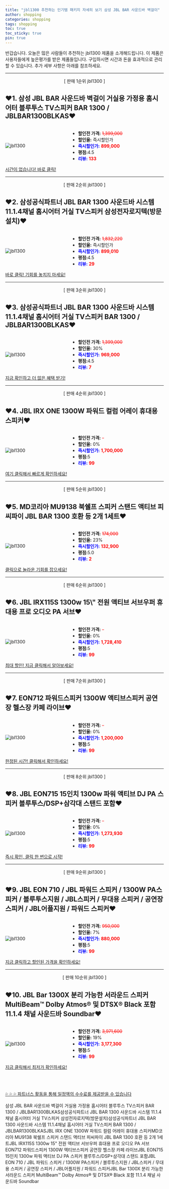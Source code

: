 ```yaml
---
title: "jbl1300 추천하는 인기템 패키지 자세히 보기 삼성 JBL BAR 사운드바 벽걸이"
author: shopping
categories: shopping
tags: shopping
toc: true
toc_sticky: true
pin: true
---
```

반갑습니다. 오늘은 많은 사람들이 추천하는 jbl1300 제품을 소개해드립니다. 이 제품은 사용자들에게 높은평가를 받은 제품들입니다. 구입하시면 시간과 돈을 효과적으로 관리할 수 있습니다. 추가 세부 사항은 아래를 참조하세요.

---
<p class="toplist" style="margin: 0 auto; display: block; width: fit-content;">[ 판매 1순위 jbl1300 ]</p>

<h2><strong>❤️1. 삼성 JBL BAR 사운드바 벽걸이 거실용 가정용 홈시어터 블루투스 TV스피커 BAR 1300 / JBLBAR1300BLKAS❤️</strong></h2>

<div style="display: flex; align-items: center;">
    <div style="flex: 0.4;">
        <img src="https://thumbnail8.coupangcdn.com/thumbnails/remote/230x230ex/image/vendor_inventory/4cad/8220c418e3acce98ed9c75e6901b8f1f831609c59d5cacf8cffd3965a0a0.jpg" alt="jbl1300" style="max-width: 100%;">
    </div>
    <div style="flex: 0.6; margin-left: 10px;">
        <ul>
            <li><strong>할인전 가격:</strong> <del style="color: red;">1,399,000</del></li>
            <li><strong>할인율:</strong> 즉시할인가</li>
            <li><span style='color:blue'><strong>즉시할인가:</strong></span> <span style='color:red'><strong>899,000</strong></span></li>
            <li><strong>평점:</strong>4.5</li>
            <li><span style='color:blue'><strong>리뷰:</strong></span> <span style='color:red'><strong>133</strong></span></li>
        </ul>
    </div>
</div>
<div class="center">
    <a href="https://William4Davisa.github.io?lptag=AF9450613&subid=githubio&pageKey=7425240541&traceid=V0-153&itemId=19272444859&vendorItemId=85291910803" class="myButton">
        시간이 없습니다! 바로 클릭!
    </a>
</div>


---
<p class="toplist" style="margin: 0 auto; display: block; width: fit-content;">[ 판매 2순위 jbl1300 ]</p>

<h2><strong>❤️2. 삼성공식파트너 JBL BAR 1300 사운드바 시스템 11.1.4채널 홈시어터 거실 TV스피커 삼성전자로지텍(방문설치)❤️</strong></h2>

<div style="display: flex; align-items: center;">
    <div style="flex: 0.4;">
        <img src="https://thumbnail8.coupangcdn.com/thumbnails/remote/230x230ex/image/vendor_inventory/4cad/8220c418e3acce98ed9c75e6901b8f1f831609c59d5cacf8cffd3965a0a0.jpg" alt="jbl1300" style="max-width: 100%;">
    </div>
    <div style="flex: 0.6; margin-left: 10px;">
        <ul>
            <li><strong>할인전 가격:</strong> <del style="color: red;">1,832,220</del></li>
            <li><strong>할인율:</strong> 즉시할인가</li>
            <li><span style='color:blue'><strong>즉시할인가:</strong></span> <span style='color:red'><strong>899,010</strong></span></li>
            <li><strong>평점:</strong>4.5</li>
            <li><span style='color:blue'><strong>리뷰:</strong></span> <span style='color:red'><strong>29</strong></span></li>
        </ul>
    </div>
</div>
<div class="center">
    <a href="https://William4Davisa.github.io?lptag=AF9450613&subid=githubio&pageKey=7144073128&traceid=V0-153&itemId=17946156150&vendorItemId=85103962782" class="myButton">
        바로 클릭! 기회를 놓치지 마세요!
    </a>
</div>


---
<p class="toplist" style="margin: 0 auto; display: block; width: fit-content;">[ 판매 3순위 jbl1300 ]</p>

<h2><strong>❤️3. 삼성공식파트너 JBL BAR 1300 사운드바 시스템 11.1.4채널 홈시어터 거실 TV스피커 BAR 1300 / JBLBAR1300BLKAS❤️</strong></h2>

<div style="display: flex; align-items: center;">
    <div style="flex: 0.4;">
        <img src="https://thumbnail8.coupangcdn.com/thumbnails/remote/230x230ex/image/vendor_inventory/4cad/8220c418e3acce98ed9c75e6901b8f1f831609c59d5cacf8cffd3965a0a0.jpg" alt="jbl1300" style="max-width: 100%;">
    </div>
    <div style="flex: 0.6; margin-left: 10px;">
        <ul>
            <li><strong>할인전 가격:</strong> <del style="color: red;">1,399,000</del></li>
            <li><strong>할인율:</strong> 30%</li>
            <li><span style='color:blue'><strong>즉시할인가:</strong></span> <span style='color:red'><strong>969,000</strong></span></li>
            <li><strong>평점:</strong>4.5</li>
            <li><span style='color:blue'><strong>리뷰:</strong></span> <span style='color:red'><strong>7</strong></span></li>
        </ul>
    </div>
</div>
<div class="center">
    <a href="https://William4Davisa.github.io?lptag=AF9450613&subid=githubio&pageKey=7771684178&traceid=V0-153&itemId=19572855051&vendorItemId=85103962798" class="myButton">
        지금 확인하고 더 많은 혜택 받기!
    </a>
</div>


---
<p class="toplist" style="margin: 0 auto; display: block; width: fit-content;">[ 판매 4순위 jbl1300 ]</p>

<h2><strong>❤️4. JBL IRX ONE 1300W 파워드 컬럼 어레이 휴대용 스피커❤️</strong></h2>

<div style="display: flex; align-items: center;">
    <div style="flex: 0.4;">
        <img src="https://thumbnail6.coupangcdn.com/thumbnails/remote/230x230ex/image/vendor_inventory/8a35/ce3f72948ae80b893576bc425e921887c771ad54d68263c15e003389d31c.jpg" alt="jbl1300" style="max-width: 100%;">
    </div>
    <div style="flex: 0.6; margin-left: 10px;">
        <ul>
            <li><strong>할인전 가격:</strong> <del style="color: red;">-</del></li>
            <li><strong>할인율:</strong> 0%</li>
            <li><span style='color:blue'><strong>즉시할인가:</strong></span> <span style='color:red'><strong>1,700,000</strong></span></li>
            <li><strong>평점:</strong>5</li>
            <li><span style='color:blue'><strong>리뷰:</strong></span> <span style='color:red'><strong>99</strong></span></li>
        </ul>
    </div>
</div>
<div class="center">
    <a href="https://William4Davisa.github.io?lptag=AF9450613&subid=githubio&pageKey=7788756427&traceid=V0-153&itemId=21067497041&vendorItemId=88129762091" class="myButton">
        여기 클릭해서 빠르게 확인하세요!
    </a>
</div>


---
<p class="toplist" style="margin: 0 auto; display: block; width: fit-content;">[ 판매 5순위 jbl1300 ]</p>

<h2><strong>❤️5. MD코리아 MU9138 북쉘프 스피커 스탠드 액티브 피씨파이 JBL BAR 1300 호환 등 2개 1세트❤️</strong></h2>

<div style="display: flex; align-items: center;">
    <div style="flex: 0.4;">
        <img src="https://thumbnail8.coupangcdn.com/thumbnails/remote/230x230ex/image/vendor_inventory/eb36/08eeb6191ccafafbc74f5b102e7f3ab0dd33ef0fa7088d3f3a94e19ac4ae.png" alt="jbl1300" style="max-width: 100%;">
    </div>
    <div style="flex: 0.6; margin-left: 10px;">
        <ul>
            <li><strong>할인전 가격:</strong> <del style="color: red;">174,000</del></li>
            <li><strong>할인율:</strong> 23%</li>
            <li><span style='color:blue'><strong>즉시할인가:</strong></span> <span style='color:red'><strong>132,900</strong></span></li>
            <li><strong>평점:</strong>5.0</li>
            <li><span style='color:blue'><strong>리뷰:</strong></span> <span style='color:red'><strong>2</strong></span></li>
        </ul>
    </div>
</div>
<div class="center">
    <a href="https://William4Davisa.github.io?lptag=AF9450613&subid=githubio&pageKey=8068593468&traceid=V0-153&itemId=22700949684&vendorItemId=89736547923" class="myButton">
        클릭으로 놀라운 기회를 잡으세요!
    </a>
</div>


---
<p class="toplist" style="margin: 0 auto; display: block; width: fit-content;">[ 판매 6순위 jbl1300 ]</p>

<h2><strong>❤️6. JBL IRX115S 1300w 15\" 전원 액티브 서브우퍼 휴대용 프로 오디오 PA 서브❤️</strong></h2>

<div style="display: flex; align-items: center;">
    <div style="flex: 0.4;">
        <img src="https://thumbnail10.coupangcdn.com/thumbnails/remote/230x230ex/image/vendor_inventory/9b50/e3f0f220cc35b438159be6a03cf0761b2cd05b489f07545096377a1bd8c0.jpg" alt="jbl1300" style="max-width: 100%;">
    </div>
    <div style="flex: 0.6; margin-left: 10px;">
        <ul>
            <li><strong>할인전 가격:</strong> <del style="color: red;">-</del></li>
            <li><strong>할인율:</strong> 0%</li>
            <li><span style='color:blue'><strong>즉시할인가:</strong></span> <span style='color:red'><strong>1,728,410</strong></span></li>
            <li><strong>평점:</strong>5</li>
            <li><span style='color:blue'><strong>리뷰:</strong></span> <span style='color:red'><strong>99</strong></span></li>
        </ul>
    </div>
</div>
<div class="center">
    <a href="https://William4Davisa.github.io?lptag=AF9450613&subid=githubio&pageKey=7146328286&traceid=V0-153&itemId=17956755194&vendorItemId=85114169400" class="myButton">
        최대 할인! 지금 클릭해서 알아보세요!
    </a>
</div>


---
<p class="toplist" style="margin: 0 auto; display: block; width: fit-content;">[ 판매 7순위 jbl1300 ]</p>

<h2><strong>❤️7. EON712 파워드스피커 1300W 액티브스피커 공연장 헬스장 카페 라이브❤️</strong></h2>

<div style="display: flex; align-items: center;">
    <div style="flex: 0.4;">
        <img src="https://thumbnail10.coupangcdn.com/thumbnails/remote/230x230ex/image/vendor_inventory/5a2c/9fa761f7c7463b07db59e71ac458479d4838495c40ee4428c89ab9edd881.jpg" alt="jbl1300" style="max-width: 100%;">
    </div>
    <div style="flex: 0.6; margin-left: 10px;">
        <ul>
            <li><strong>할인전 가격:</strong> <del style="color: red;">-</del></li>
            <li><strong>할인율:</strong> 0%</li>
            <li><span style='color:blue'><strong>즉시할인가:</strong></span> <span style='color:red'><strong>1,200,000</strong></span></li>
            <li><strong>평점:</strong>5</li>
            <li><span style='color:blue'><strong>리뷰:</strong></span> <span style='color:red'><strong>99</strong></span></li>
        </ul>
    </div>
</div>
<div class="center">
    <a href="https://William4Davisa.github.io?lptag=AF9450613&subid=githubio&pageKey=8161059528&traceid=V0-153&itemId=23266985240&vendorItemId=90299346927" class="myButton">
        한정된 시간! 클릭해서 확인하세요!
    </a>
</div>


---
<p class="toplist" style="margin: 0 auto; display: block; width: fit-content;">[ 판매 8순위 jbl1300 ]</p>

<h2><strong>❤️8. JBL EON715 15인치 1300w 파워 액티브 DJ PA 스피커 블루투스/DSP+삼각대 스탠드 포함❤️</strong></h2>

<div style="display: flex; align-items: center;">
    <div style="flex: 0.4;">
        <img src="https://thumbnail10.coupangcdn.com/thumbnails/remote/230x230ex/image/vendor_inventory/834c/ceddcd76871cbf1c53332526e635dc27df979bce231120a116ab0b153266.jpg" alt="jbl1300" style="max-width: 100%;">
    </div>
    <div style="flex: 0.6; margin-left: 10px;">
        <ul>
            <li><strong>할인전 가격:</strong> <del style="color: red;">-</del></li>
            <li><strong>할인율:</strong> 0%</li>
            <li><span style='color:blue'><strong>즉시할인가:</strong></span> <span style='color:red'><strong>1,273,930</strong></span></li>
            <li><strong>평점:</strong>5</li>
            <li><span style='color:blue'><strong>리뷰:</strong></span> <span style='color:red'><strong>99</strong></span></li>
        </ul>
    </div>
</div>
<div class="center">
    <a href="https://William4Davisa.github.io?lptag=AF9450613&subid=githubio&pageKey=7145312510&traceid=V0-153&itemId=17951921905&vendorItemId=85109556787" class="myButton">
        즉시 확인, 클릭 한 번으로 시작!
    </a>
</div>


---
<p class="toplist" style="margin: 0 auto; display: block; width: fit-content;">[ 판매 9순위 jbl1300 ]</p>

<h2><strong>❤️9. JBL EON 710 / JBL 파워드 스피커 / 1300W PA스피커 / 블루투스지원 / JBL스피커 / 무대용 스피커 / 공연장 스피커 / JBL어플지원 / 파워드 스피커❤️</strong></h2>

<div style="display: flex; align-items: center;">
    <div style="flex: 0.4;">
        <img src="https://thumbnail6.coupangcdn.com/thumbnails/remote/230x230ex/image/vendor_inventory/c2cf/c39fcff937d24fbe7a80a8885e6725808178b7c854c69fae456c8e5771cb.PNG" alt="jbl1300" style="max-width: 100%;">
    </div>
    <div style="flex: 0.6; margin-left: 10px;">
        <ul>
            <li><strong>할인전 가격:</strong> <del style="color: red;">950,000</del></li>
            <li><strong>할인율:</strong> 7%</li>
            <li><span style='color:blue'><strong>즉시할인가:</strong></span> <span style='color:red'><strong>880,000</strong></span></li>
            <li><strong>평점:</strong>5</li>
            <li><span style='color:blue'><strong>리뷰:</strong></span> <span style='color:red'><strong>99</strong></span></li>
        </ul>
    </div>
</div>
<div class="center">
    <a href="https://William4Davisa.github.io?lptag=AF9450613&subid=githubio&pageKey=7447298929&traceid=V0-153&itemId=19379682923&vendorItemId=86492253111" class="myButton">
        지금 클릭하고 할인된 가격을 확인하세요!
    </a>
</div>


---
<p class="toplist" style="margin: 0 auto; display: block; width: fit-content;">[ 판매 10순위 jbl1300 ]</p>

<h2><strong>❤️10. JBL Bar 1300X 분리 가능한 서라운드 스피커 MultiBeam™ Dolby Atmos® 및 DTSX® Black 포함 11.1.4 채널 사운드바 Soundbar❤️</strong></h2>

<div style="display: flex; align-items: center;">
    <div style="flex: 0.4;">
        <img src="https://thumbnail8.coupangcdn.com/thumbnails/remote/230x230ex/image/vendor_inventory/9f32/95feba12c1be693be397f3ee950a0411193fa85cff951bdfaa1d03faa139.jpg" alt="jbl1300" style="max-width: 100%;">
    </div>
    <div style="flex: 0.6; margin-left: 10px;">
        <ul>
            <li><strong>할인전 가격:</strong> <del style="color: red;">3,971,600</del></li>
            <li><strong>할인율:</strong> 19%</li>
            <li><span style='color:blue'><strong>즉시할인가:</strong></span> <span style='color:red'><strong>3,177,300</strong></span></li>
            <li><strong>평점:</strong>5</li>
            <li><span style='color:blue'><strong>리뷰:</strong></span> <span style='color:red'><strong>99</strong></span></li>
        </ul>
    </div>
</div>
<div class="center">
    <a href="https://William4Davisa.github.io?lptag=AF9450613&subid=githubio&pageKey=7730778044&traceid=V0-153&itemId=20773101077&vendorItemId=88507241018" class="myButton">
        지금 클릭해서 최저가 확인하세요!
    </a>
</div>

<br><br><br>[💦 💦 💦 파트너스 활동을 통해 일정액의 수수료를 제공받을 수 있습니다](https://link.coupang.com/a/bcpT2c)<br><br>삼성 JBL BAR 사운드바 벽걸이 거실용 가정용 홈시어터 블루투스 TV스피커 BAR 1300 / JBLBAR1300BLKAS삼성공식파트너 JBL BAR 1300 사운드바 시스템 11.1.4채널 홈시어터 거실 TV스피커 삼성전자로지텍(방문설치)삼성공식파트너 JBL BAR 1300 사운드바 시스템 11.1.4채널 홈시어터 거실 TV스피커 BAR 1300 / JBLBAR1300BLKASJBL IRX ONE 1300W 파워드 컬럼 어레이 휴대용 스피커MD코리아 MU9138 북쉘프 스피커 스탠드 액티브 피씨파이 JBL BAR 1300 호환 등 2개 1세트JBL IRX115S 1300w 15\" 전원 액티브 서브우퍼 휴대용 프로 오디오 PA 서브EON712 파워드스피커 1300W 액티브스피커 공연장 헬스장 카페 라이브JBL EON715 15인치 1300w 파워 액티브 DJ PA 스피커 블루투스/DSP+삼각대 스탠드 포함JBL EON 710 / JBL 파워드 스피커 / 1300W PA스피커 / 블루투스지원 / JBL스피커 / 무대용 스피커 / 공연장 스피커 / JBL어플지원 / 파워드 스피커JBL Bar 1300X 분리 가능한 서라운드 스피커 MultiBeam™ Dolby Atmos® 및 DTSX® Black 포함 11.1.4 채널 사운드바 Soundbar